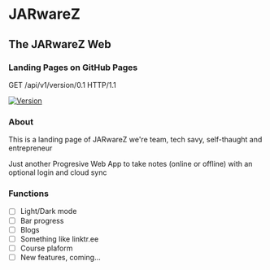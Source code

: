 # JARwareZ
## The JARwareZ Web
### Landing Pages on GitHub Pages

GET /api/v1/version/0.1 HTTP/1.1

[![Version](0.1)](0.1)

### About

This is a landing page of JARwareZ we're team, tech savy, self-thaught and entrepreneur

Just another Progresive Web App to take notes (online or offline)
with an optional login and cloud sync

### Functions
- [ ] Light/Dark mode
- [ ] Bar progress
- [ ] Blogs
- [ ] Something like linktr.ee
- [ ] Course plaform
- [ ] New features, coming...
